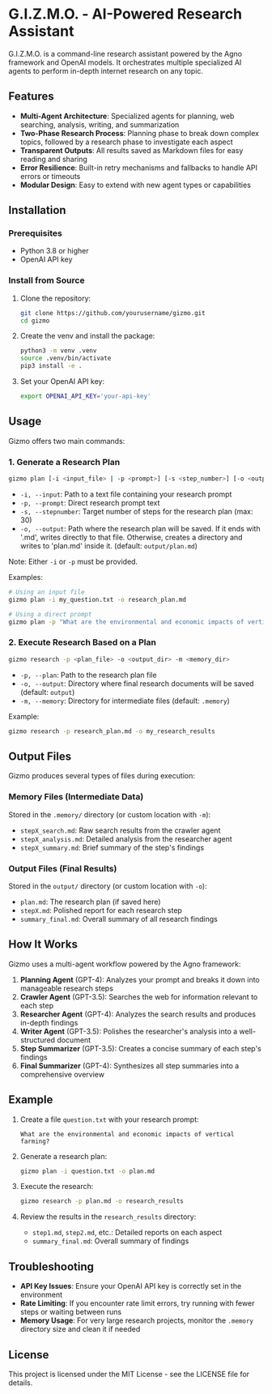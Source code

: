 # G.I.Z.M.O. - AI-Powered Research Assistant

G.I.Z.M.O. is a command-line research assistant powered by the Agno framework and OpenAI models. It orchestrates multiple specialized AI agents to perform in-depth internet research on any topic.

## Features

- **Multi-Agent Architecture**: Specialized agents for planning, web searching, analysis, writing, and summarization
- **Two-Phase Research Process**: Planning phase to break down complex topics, followed by a research phase to investigate each aspect
- **Transparent Outputs**: All results saved as Markdown files for easy reading and sharing
- **Error Resilience**: Built-in retry mechanisms and fallbacks to handle API errors or timeouts
- **Modular Design**: Easy to extend with new agent types or capabilities

## Installation

### Prerequisites

- Python 3.8 or higher
- OpenAI API key

### Install from Source

1. Clone the repository:
   ```bash
   git clone https://github.com/yourusername/gizmo.git
   cd gizmo
   ```

2. Create the venv and install the package:
   ```bash
   python3 -m venv .venv
   source .venv/bin/activate
   pip3 install -e .
   ```

3. Set your OpenAI API key:
   ```bash
   export OPENAI_API_KEY='your-api-key'
   ```

## Usage

Gizmo offers two main commands:

### 1. Generate a Research Plan

```bash
gizmo plan [-i <input_file> | -p <prompt>] [-s <step_number>] [-o <output_file>]
```

- `-i, --input`: Path to a text file containing your research prompt
- `-p, --prompt`: Direct research prompt text
- `-s, --stepnumber`: Target number of steps for the research plan (max: 30)
- `-o, --output`: Path where the research plan will be saved. If it ends with '.md', writes directly to that file. Otherwise, creates a directory and writes to 'plan.md' inside it. (default: `output/plan.md`)

Note: Either `-i` or `-p` must be provided.

Examples:
```bash
# Using an input file
gizmo plan -i my_question.txt -o research_plan.md

# Using a direct prompt
gizmo plan -p "What are the environmental and economic impacts of vertical farming?" -o research_plan.md
```

### 2. Execute Research Based on a Plan

```bash
gizmo research -p <plan_file> -o <output_dir> -m <memory_dir>
```

- `-p, --plan`: Path to the research plan file
- `-o, --output`: Directory where final research documents will be saved (default: `output`)
- `-m, --memory`: Directory for intermediate files (default: `.memory`)

Example:
```bash
gizmo research -p research_plan.md -o my_research_results
```

## Output Files

Gizmo produces several types of files during execution:

### Memory Files (Intermediate Data)

Stored in the `.memory/` directory (or custom location with `-m`):
- `stepX_search.md`: Raw search results from the crawler agent
- `stepX_analysis.md`: Detailed analysis from the researcher agent
- `stepX_summary.md`: Brief summary of the step's findings

### Output Files (Final Results)

Stored in the `output/` directory (or custom location with `-o`):
- `plan.md`: The research plan (if saved here)
- `stepX.md`: Polished report for each research step
- `summary_final.md`: Overall summary of all research findings

## How It Works

Gizmo uses a multi-agent workflow powered by the Agno framework:

1. **Planning Agent** (GPT-4): Analyzes your prompt and breaks it down into manageable research steps
2. **Crawler Agent** (GPT-3.5): Searches the web for information relevant to each step
3. **Researcher Agent** (GPT-4): Analyzes the search results and produces in-depth findings
4. **Writer Agent** (GPT-3.5): Polishes the researcher's analysis into a well-structured document
5. **Step Summarizer** (GPT-3.5): Creates a concise summary of each step's findings
6. **Final Summarizer** (GPT-4): Synthesizes all step summaries into a comprehensive overview

## Example

1. Create a file `question.txt` with your research prompt:
   ```
   What are the environmental and economic impacts of vertical farming?
   ```

2. Generate a research plan:
   ```bash
   gizmo plan -i question.txt -o plan.md
   ```

3. Execute the research:
   ```bash
   gizmo research -p plan.md -o research_results
   ```

4. Review the results in the `research_results` directory:
   - `step1.md`, `step2.md`, etc.: Detailed reports on each aspect
   - `summary_final.md`: Overall summary of findings

## Troubleshooting

- **API Key Issues**: Ensure your OpenAI API key is correctly set in the environment
- **Rate Limiting**: If you encounter rate limit errors, try running with fewer steps or waiting between runs
- **Memory Usage**: For very large research projects, monitor the `.memory` directory size and clean it if needed

## License

This project is licensed under the MIT License - see the LICENSE file for details.
